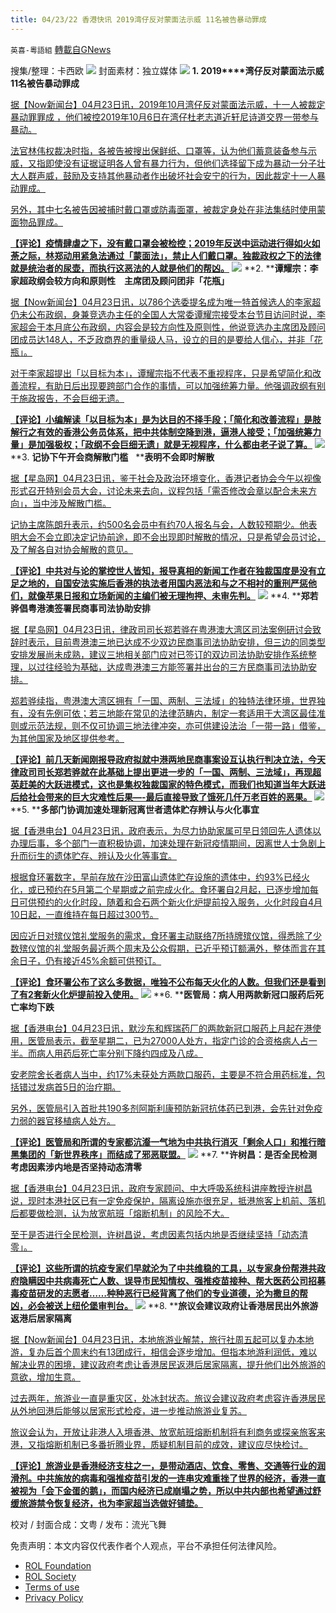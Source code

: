```yaml
---
title: 04/23/22 香港快讯 2019湾仔反对蒙面法示威 11名被告暴动罪成
---
```

`英喜-粵語組` [轉載自GNews](https://gnews.org/zh-hans/2399122/)

搜集/整理：卡西欧
![](https://assets.gnews.org/wp-content/uploads/2022/04/0423fenmian.jpg)
封面素材：独立媒体
![](https://assets.gnews.org/wp-content/uploads/2022/04/2022-04-23-1.png)
**1. 2019****湾仔反对蒙面法示威　****11****名被告暴动罪成**

[据【Now新闻台】04月23日讯，2019年10月湾仔反对蒙面法示威，十一人被裁定暴动罪罪成 ，他们被控2019年10月6日在湾仔杜老志道近轩尼诗道交界一带参与暴动。](https://news.now.com/home/local/player?newsId=473695)

[法官林伟权裁决时指，各被告被搜出保鲜纸、口罩等，认为他们蓄意装备参与示威，又指即使没有证据证明各人曾有暴力行为，但他们选择留下成为暴动一分子壮大人群声威，鼓励及支持其他暴动者作出破坏社会安宁的行为，因此裁定十一人暴动罪成。](https://news.now.com/home/local/player?newsId=473695)

[另外，其中七名被告因被捕时戴口罩或防毒面罩，被裁定身处在非法集结时使用蒙面物品罪成。](https://news.now.com/home/local/player?newsId=473695)

**[【评论】疫情肆虐之下，没有戴口罩会被检控；2019年反送中运动进行得如火如荼之际，林郑动用紧急法通过「蒙面法」，禁止人们戴口罩。独裁政权之下的法律就是统治者的尿壶，而执行这恶法的人就是他们的帮凶。](https://news.now.com/home/local/player?newsId=473695)**
![](https://assets.gnews.org/wp-content/uploads/2022/04/2022-04-23-2.png)
**2. ****谭耀宗：李家超政纲会较方向和原则性　主席团及顾问团非「花瓶」**

[据【Now新闻台】04月23日讯，以786个选委提名成为唯一特首候选人的李家超仍未公布政纲，身兼竞选办主任的全国人大常委谭耀宗接受本台节目访问时说，李家超会于本月底公布政纲，内容会是较方向性及原则性，他说竞选办主席团及顾问团成员达148人，不乏政商界的重量级人马，设立的目的是要给人信心，并非「花瓶」。](https://news.now.com/home/local/player?newsId=473676)

[对于李家超提出「以目标为本」，谭耀宗指不代表不重视程序，只是希望简化和改善流程，有助日后出现要跨部门合作的事情，可以加强统筹力量。他强调政纲有别于施政报告，不会巨细无遗。](https://news.now.com/home/local/player?newsId=473676)

**[【评论】小编解读「以目标为本」是为达目的不择手段；「简化和改善流程」是肢解行之有效的香港公务员体系，把中共体制空降到港，逼港人接受；「加强统筹力量」是加强极权；「政纲不会巨细无遗」就是无视程序，什么都由老子说了算。](https://news.now.com/home/local/player?newsId=473676)**
![](https://assets.gnews.org/wp-content/uploads/2022/04/2022-04-23-3.png)
**3. ****记协下午开会商解散门槛****   ****表明不会即时解散**

[据【星岛网】04月23日讯，鉴于社会及政治环境变化，香港记者协会今午以视像形式召开特别会员大会，讨论未来去向，议程包括「需否修改会章以配合未来方向」，当中涉及解散门槛。](https://std.stheadline.com/realtime/article/1831306/即時-港聞-記協下午開會商解散門檻-表明不會即時解散)

[记协主席陈朗升表示，约500名会员中有约70人报名与会，人数较预期少。他表明大会不会立即决定记协前途，即不会出现即时解散的情况，只是希望会员讨论，及了解各自对协会解散的意见。](https://std.stheadline.com/realtime/article/1831306/即時-港聞-記協下午開會商解散門檻-表明不會即時解散)

**[【评论】中共对与论的掌控世人皆知，报导真相的新闻工作者在独裁国度是没有立足之地的，自国安法实施后香港的执法者用国内恶法和与之不相衬的重刑严惩他们，就像苹果日报和立场新闻的主编们被无理拘押、未审先判。](https://std.stheadline.com/realtime/article/1831306/即時-港聞-記協下午開會商解散門檻-表明不會即時解散)**
![](https://assets.gnews.org/wp-content/uploads/2022/04/2022-04-23-4.png)
**4. ****郑若骅倡粤港澳签署民商事司法协助安排**

[据【星岛网】04月23日讯，律政司司长郑若骅在粤港澳大湾区司法案例研讨会致辞时表示，目前粤港澳三地已达成不少双边民商事司法协助安排，但三边的同类型安排发展尚未成熟，建议三地相关部门应对已签订的双边司法协助安排作系统整理，以过往经验为基础，达成粤港澳三方能签署并出台的三方民商事司法协助安排。](https://std.stheadline.com/realtime/article/1831351/即時-港聞-鄭若驊倡粵港澳簽署民商事司法協助安排)

[郑若骅续指，粤港澳大湾区拥有「一国、两制、三法域」的独特法律环境，世界独有，没有先例可依；若三地能在常见的法律范畴内，制定一套适用于大湾区最佳准则或示范法规，则不仅可协调三地法律冲突，亦可供建设法治「一带一路」借鉴，为其他国家及地区提供参考。](https://std.stheadline.com/realtime/article/1831351/即時-港聞-鄭若驊倡粵港澳簽署民商事司法協助安排)

**[【评论】前几天新闻刚报导政府拟就中港两地民商事案设互认执行判决立法，今天律政司司长郑若骅就在此基础上提出更进一步的「一国、两制、三法域」，再现超英赶美的大跃进模式，这也是集权独裁国家的特色模式，而我们也知道当年大跃进后给社会带来的巨大灾难性后果—-最后直接导致了饿死几仟万老百姓的恶果。](https://std.stheadline.com/realtime/article/1831351/即時-港聞-鄭若驊倡粵港澳簽署民商事司法協助安排)**
![](https://assets.gnews.org/wp-content/uploads/2022/04/2022-04-23-5.png)
**5. ****多部门协调加速处理新冠离世者遗体贮存辨认与火化事宜**

[据【香港电台】04月23日讯，政府表示，为尽力协助家属可早日领回先人遗体以办理后事，多个部门一直积极协调，加速处理在新冠疫情期间，因离世人士急剧上升而衍生的遗体贮存、辨认及火化等事宜。](https://news.rthk.hk/rthk/ch/component/k2/1645268-20220423.htm)

[根据食环署数字，早前存放在沙田富山遗体贮存设施的遗体中，约93%已经火化，或已预约在5月第二个星期或之前完成火化。食环署自2月起，已逐步增加每日可供预约的火化时段，随着和合石两个新火化炉提前投入服务，火化时段自4月10日起，一直维持在每日超过300节。](https://news.rthk.hk/rthk/ch/component/k2/1645268-20220423.htm)

[因应近日对殡仪馆礼堂服务的需求，食环署主动联络7所持牌殡仪馆，得悉除了少数殡仪馆的礼堂服务最近两个周末及公众假期，已近乎预订额满外，整体而言在其余日子，仍有接近45%余额可供预订。](https://news.rthk.hk/rthk/ch/component/k2/1645268-20220423.htm)

**[【评论】食环署公布了这么多数据，唯独不公布每天火化的人数。但我们还是看到了有2套新火化炉提前投入使用。](https://news.rthk.hk/rthk/ch/component/k2/1645268-20220423.htm)**
![](https://assets.gnews.org/wp-content/uploads/2022/04/2022-04-23-6.png)
**6. ****医管局：病人用两款新冠口服药后死亡率均下跌**

[据【香港电台】04月23日讯，默沙东和辉瑞药厂的两款新冠口服药上月起在港使用，医管局表示，截至星期二，已为27000人处方，指定门诊的合资格病人占一半。而病人用药后死亡率分别下降约四成及八成。](https://news.rthk.hk/rthk/ch/component/k2/1645297-20220423.htm)

[安老院舍长者病人当中，约17%未获处方两款口服药，主要是不符合用药标准，包括错过发病首5日的治疗期。](https://news.rthk.hk/rthk/ch/component/k2/1645297-20220423.htm)

[另外，医管局引入首批共190多剂阿斯利康预防新冠抗体药已到港，会先针对免疫力弱的器官移植病人处方。](https://news.rthk.hk/rthk/ch/component/k2/1645297-20220423.htm)

**[【评论】医管局和所谓的专家都沆瀣一气地为中共执行消灭「剩余人口」和推行暗黑集团的「新世界秩序」而结成了邪恶联盟。](https://news.rthk.hk/rthk/ch/component/k2/1645297-20220423.htm)**
![](https://assets.gnews.org/wp-content/uploads/2022/04/2022-04-23-7.png)
**7. ****许树昌：是否全民检测考虑因素涉内地是否坚持动态清零**

[据【香港电台】04月23日讯，政府专家顾问、中大呼吸系统科讲座教授许树昌说，现时本港社区已有一定免疫保护，隔离设施亦很充足，抵港旅客上机前、落机后都要做检测，认为放宽航班「熔断机制」的风险不大。](https://news.rthk.hk/rthk/ch/component/k2/1645293-20220423.htm)

[至于是否进行全民检测，许树昌说，考虑因素包括内地是否继续坚持「动态清零」。](https://news.rthk.hk/rthk/ch/component/k2/1645293-20220423.htm)

**[【评论】这些所谓的抗疫专家们早就沦为了中共维稳的工具，以专家身份帮港共政府隐瞒因中共病毒死亡人数、误导市民知情权、强推疫苗接种、帮大医药公司招募毒疫苗研发的志愿者……种种恶行已经背离了他们的专业道德，沦为撒旦的帮凶，必会被送上纽伦堡审判台。](https://news.rthk.hk/rthk/ch/component/k2/1645293-20220423.htm)**
![](https://assets.gnews.org/wp-content/uploads/2022/04/2022-04-23-8.png)
**8. ****旅议会建议政府让香港居民出外旅游返港后居家隔离**

[据【Now新闻台】04月23日讯，本地旅游业解禁，旅行社周五起可以复办本地游，复办后首个周末约有13团成行，相信会逐步增加。但指本地游利润低，难以解决业界的困境，建议政府考虑让香港居民返港后居家隔离，提升他们出外旅游的意欲，增加生意。](https://news.now.com/home/local/player?newsId=473692)

[过去两年，旅游业一直是重灾区，处冰封状态。旅议会建议政府考虑容许香港居民从外地回港后能够以居家形式检疫，进一步推动旅游业复苏。](https://news.now.com/home/local/player?newsId=473692)

[旅议会认为，开放让非港人入境香港、放宽航班熔断机制将有利商务或探亲旅客来港，又指熔断机制已多番折腾业界，质疑机制目前的成效，建议应尽快检讨。](https://news.now.com/home/local/player?newsId=473692)

**[【评论】旅游业是香港经济支柱之一，是带动酒店、饮食、零售、交通等行业的润滑剂。中共施放的病毒和强推疫苗引发的一连串灾难重挫了世界的经济，香港一直被视为「会下金蛋的鹅」，而国内经济已成崩塌之势，所以中共内部也希望通过舒缓旅游禁令恢复经济，也为李家超当选做好铺垫。](https://news.now.com/home/local/player?newsId=473692)**

校对 / 封面合成：文粤 / 发布：流光飞舞

 

免责声明：本文内容仅代表作者个人观点，平台不承担任何法律风险。

- [ROL Foundation](https://rolfoundation.org/)
- [ROL Society](https://rolsociety.org/)
- [Terms of use](https://gnews.org/terms-of-use-3/)
- [Privacy Policy](https://gnews.org/privacy-policy/)
